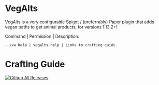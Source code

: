 # VegAlts
VegAlts is a very configurable Spigot / (preferrably) Paper plugin that adds vegan paths to get animal products, for versions 1.13.2+!

Command | Permission | Description:

    - /va help | vegalts.help | Links to crafting guide.

# Crafting Guide


[![Github All Releases](https://img.shields.io/github/downloads/lichenaut/VegAlts/total.svg)]()
